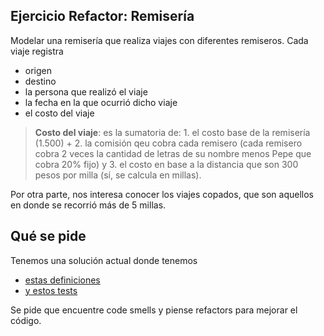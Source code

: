 


## Ejercicio Refactor: Remisería

Modelar una remisería que realiza viajes con diferentes remiseros. Cada viaje registra

- origen
- destino
- la persona que realizó el viaje
- la fecha en la que ocurrió dicho viaje
- el costo del viaje

> **Costo del viaje**: es la sumatoria de: 1. el costo base de la remisería (1.500) + 2. la comisión qeu cobra cada remisero (cada remisero cobra 2 veces la cantidad de letras de su nombre menos Pepe que cobra 20% fijo) y 3. el costo en base a la distancia que son 300 pesos por milla (sí, se calcula en millas).

Por otra parte, nos interesa conocer los viajes copados, que son aquellos en donde se recorrió más de 5 millas.

## Qué se pide

Tenemos una solución actual donde tenemos

- [estas definiciones](./src/main/kotlin/ar/edu/algo2/remiseria/Remiseria.kt)
- [y estos tests](./src/test/kotlin/ar/edu/algo2/remiseria/Remiseria.kt)

Se pide que encuentre code smells y piense refactors para mejorar el código.

